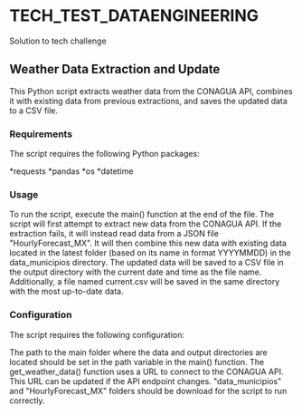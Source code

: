 # TECH_TEST_DATAENGINEERING
Solution to tech challenge

## Weather Data Extraction and Update
This Python script extracts weather data from the CONAGUA API, combines it with existing data from previous extractions, and saves the updated data to a CSV file.

### Requirements
The script requires the following Python packages:

*requests
*pandas
*os
*datetime

### Usage
To run the script, execute the main() function at the end of the file. The script will first attempt to extract new data from the CONAGUA API. If the extraction fails, it will instead read data from a JSON file "HourlyForecast_MX". It will then combine this new data with existing data located in the latest folder (based on its name in format YYYYMMDD) in the data_municipios directory. The updated data will be saved to a CSV file in the output directory with the current date and time as the file name. Additionally, a file named current.csv will be saved in the same directory with the most up-to-date data.

### Configuration
The script requires the following configuration:

The path to the main folder where the data and output directories are located should be set in the path variable in the main() function.
The get_weather_data() function uses a URL to connect to the CONAGUA API. This URL can be updated if the API endpoint changes.
"data_municipios" and "HourlyForecast_MX" folders should be download for the script to run correctly.
